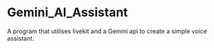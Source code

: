 # Gemini_AI_Assistant
A program that utilises livekit and a Gemini api to create a simple voice assistant.
